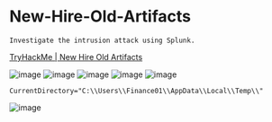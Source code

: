 # New-Hire-Old-Artifacts
```Investigate the intrusion attack using Splunk.```

[TryHackMe | New Hire Old Artifacts](https://tryhackme.com/room/newhireoldartifacts)

![image](https://user-images.githubusercontent.com/58542375/211158276-57509f39-335d-4bc8-a8a4-a0797f934f84.png)
![image](https://user-images.githubusercontent.com/58542375/211158352-3a7fb266-cb26-454b-a23b-4be2b70b20ef.png)
![image](https://user-images.githubusercontent.com/58542375/211158666-67c9aaae-5f24-40c8-bc40-83708c0ea65b.png)
![image](https://user-images.githubusercontent.com/58542375/211158716-6f9d2032-f5cb-46a3-a6b3-dcb9e763bda1.png)
![image](https://user-images.githubusercontent.com/58542375/211160293-78e09ce1-e0d5-43c1-a7ea-e68e763ab9d1.png)

```CurrentDirectory="C:\\Users\\Finance01\\AppData\\Local\\Temp\\"```

![image](https://user-images.githubusercontent.com/58542375/211160456-057d0ba2-6c4c-4229-8715-78709c2c0457.png)

